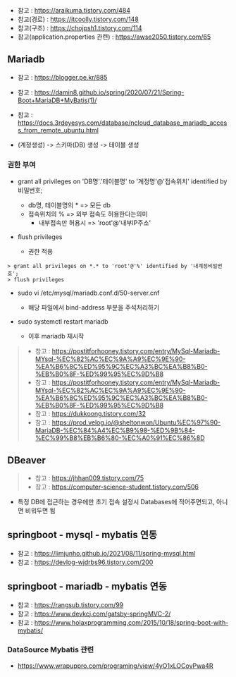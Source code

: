 - 참고 : https://araikuma.tistory.com/484
- 참고(경로) : https://itcoolly.tistory.com/148
- 참고(구조) : https://chojpsh1.tistory.com/114
- 참고(application.properties 관련) : https://awse2050.tistory.com/65

## Mariadb
- 참고 : https://blogger.pe.kr/885
- 참고 : https://damin8.github.io/spring/2020/07/21/Spring-Boot+MariaDB+MyBatis(1)/
- 참고 : https://docs.3rdeyesys.com/database/ncloud_database_mariadb_access_from_remote_ubuntu.html

- (계정생성) -> 스키마(DB) 생성 -> 테이블 생성


### 권한 부여
- grant all privileges on 'DB명'.'테이블명' to '계정명'@'접속위치' identified by 비밀번호;
  - db명, 테이블명의 * => 모든 db
  - 접속위치의 % => 외부 접속도 허용한다는의미
    - 내부접속만 허용시 => 'root'@'내부IP주소'
  
- flush privileges
  - 권한 적용

```
> grant all privileges on *.* to 'root'@'%' identified by '내계정비밀번호';
> flush privileges
```

- sudo vi /etc/mysql/mariadb.conf.d/50-server.cnf
  - 해당 파일에서 bind-address  부분을 주석처리하기

- sudo systemctl restart mariadb
  - 이후 mariadb 재시작

> - 참고 : https://postitforhooney.tistory.com/entry/MySql-Mariadb-MYsql-%EC%82%AC%EC%9A%A9%EC%9E%90-%EA%B6%8C%ED%95%9C%EC%A3%BC%EA%B8%B0-%EB%B0%8F-%ED%99%95%EC%9D%B8
> - 참고 : https://postitforhooney.tistory.com/entry/MySql-Mariadb-MYsql-%EC%82%AC%EC%9A%A9%EC%9E%90-%EA%B6%8C%ED%95%9C%EC%A3%BC%EA%B8%B0-%EB%B0%8F-%ED%99%95%EC%9D%B8
> - 참고 : https://dukkoong.tistory.com/32
> - 참고 : https://prod.velog.io/@sheltonwon/Ubuntu%EC%97%90-MariaDB-%EC%84%A4%EC%B9%98-%ED%9B%84-%EC%99%B8%EB%B6%80-%EC%A0%91%EC%86%8D


## DBeaver
> - 참고 : https://jhhan009.tistory.com/75
> - 참고 : https://computer-science-student.tistory.com/506

- 특정 DB에 접근하는 경우에만 초기 접속 설정시 Databases에 적어주면되고, 아니면 비워두면 됨


## springboot - mysql - mybatis 연동
- 참고 : https://limjunho.github.io/2021/08/11/spring-mysql.html
- 참고 : https://devlog-wjdrbs96.tistory.com/200

## springboot - mariadb - mybatis 연동
- 참고 : https://rangsub.tistory.com/99
- 참고 : https://www.devkcj.com/gatsby-springMVC-2/
- 참고 : https://www.holaxprogramming.com/2015/10/18/spring-boot-with-mybatis/


### DataSource Mybatis 관련
- https://www.wrapuppro.com/programing/view/4yO1xLOCovPwa4R
